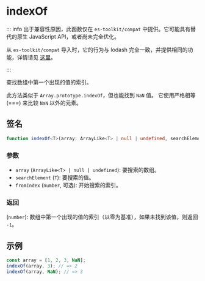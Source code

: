 # indexOf

::: info
出于兼容性原因，此函数仅在 `es-toolkit/compat` 中提供。它可能具有替代的原生 JavaScript API，或者尚未完全优化。

从 `es-toolkit/compat` 导入时，它的行为与 lodash 完全一致，并提供相同的功能，详情请见 [这里](../../../compatibility.md)。

:::

查找数组中第一个出现的值的索引。

此方法类似于 `Array.prototype.indexOf`，但也能找到 `NaN` 值。
它使用严格相等 (===) 来比较 `NaN` 以外的元素。

## 签名

```typescript
function indexOf<T>(array: ArrayLike<T> | null | undefined, searchElement: T, fromIndex?: number): number;
```

### 参数

- `array` (`ArrayLike<T> | null | undefined`): 要搜索的数组。
- `searchElement` (`T`): 要搜索的值。
- `fromIndex` (`number`, 可选): 开始搜索的索引。

### 返回

(`number`): 数组中第一个出现的值的索引（以零为基准），如果未找到该值，则返回 `-1`。

## 示例

```typescript
const array = [1, 2, 3, NaN];
indexOf(array, 3); // => 2
indexOf(array, NaN); // => 3
```
